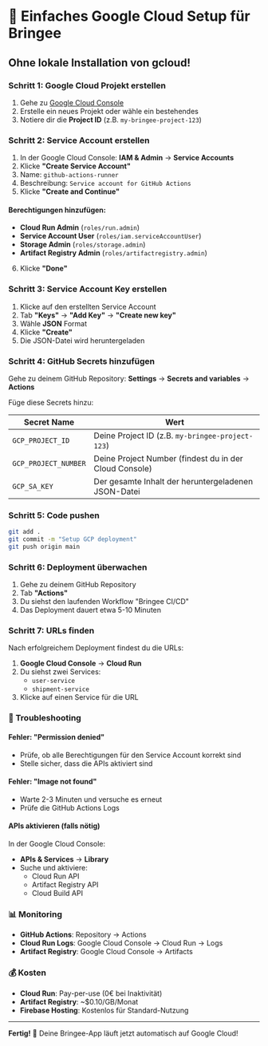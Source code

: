 # 🚀 Einfaches Google Cloud Setup für Bringee

## Ohne lokale Installation von gcloud!

### Schritt 1: Google Cloud Projekt erstellen

1. Gehe zu [Google Cloud Console](https://console.cloud.google.com/)
2. Erstelle ein neues Projekt oder wähle ein bestehendes
3. Notiere dir die **Project ID** (z.B. `my-bringee-project-123`)

### Schritt 2: Service Account erstellen

1. In der Google Cloud Console: **IAM & Admin** → **Service Accounts**
2. Klicke **"Create Service Account"**
3. Name: `github-actions-runner`
4. Beschreibung: `Service account for GitHub Actions`
5. Klicke **"Create and Continue"**

#### Berechtigungen hinzufügen:
- **Cloud Run Admin** (`roles/run.admin`)
- **Service Account User** (`roles/iam.serviceAccountUser`)
- **Storage Admin** (`roles/storage.admin`)
- **Artifact Registry Admin** (`roles/artifactregistry.admin`)

6. Klicke **"Done"**

### Schritt 3: Service Account Key erstellen

1. Klicke auf den erstellten Service Account
2. Tab **"Keys"** → **"Add Key"** → **"Create new key"**
3. Wähle **JSON** Format
4. Klicke **"Create"**
5. Die JSON-Datei wird heruntergeladen

### Schritt 4: GitHub Secrets hinzufügen

Gehe zu deinem GitHub Repository: **Settings** → **Secrets and variables** → **Actions**

Füge diese Secrets hinzu:

| Secret Name | Wert |
|-------------|------|
| `GCP_PROJECT_ID` | Deine Project ID (z.B. `my-bringee-project-123`) |
| `GCP_PROJECT_NUMBER` | Deine Project Number (findest du in der Cloud Console) |
| `GCP_SA_KEY` | Der gesamte Inhalt der heruntergeladenen JSON-Datei |

### Schritt 5: Code pushen

```bash
git add .
git commit -m "Setup GCP deployment"
git push origin main
```

### Schritt 6: Deployment überwachen

1. Gehe zu deinem GitHub Repository
2. Tab **"Actions"**
3. Du siehst den laufenden Workflow "Bringee CI/CD"
4. Das Deployment dauert etwa 5-10 Minuten

### Schritt 7: URLs finden

Nach erfolgreichem Deployment findest du die URLs:

1. **Google Cloud Console** → **Cloud Run**
2. Du siehst zwei Services:
   - `user-service`
   - `shipment-service`
3. Klicke auf einen Service für die URL

### 🔧 Troubleshooting

#### Fehler: "Permission denied"
- Prüfe, ob alle Berechtigungen für den Service Account korrekt sind
- Stelle sicher, dass die APIs aktiviert sind

#### Fehler: "Image not found"
- Warte 2-3 Minuten und versuche es erneut
- Prüfe die GitHub Actions Logs

#### APIs aktivieren (falls nötig)
In der Google Cloud Console:
- **APIs & Services** → **Library**
- Suche und aktiviere:
  - Cloud Run API
  - Artifact Registry API
  - Cloud Build API

### 📊 Monitoring

- **GitHub Actions**: Repository → Actions
- **Cloud Run Logs**: Google Cloud Console → Cloud Run → Logs
- **Artifact Registry**: Google Cloud Console → Artifacts

### 💰 Kosten

- **Cloud Run**: Pay-per-use (0€ bei Inaktivität)
- **Artifact Registry**: ~$0.10/GB/Monat
- **Firebase Hosting**: Kostenlos für Standard-Nutzung

---

**Fertig!** 🎉 Deine Bringee-App läuft jetzt automatisch auf Google Cloud!